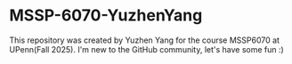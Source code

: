 # MSSP-6070-YuzhenYang
This repository was created by Yuzhen Yang for the course MSSP6070 at UPenn(Fall 2025).
I'm new to the GitHub community, let's have some fun :)
